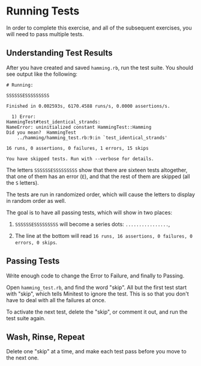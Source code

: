 # Running Tests

In order to complete this exercise, and all of the subsequent exercises, you
will need to pass multiple tests.

## Understanding Test Results

After you have created and saved `hamming.rb`, run the test suite. You should
see output like the following:

    # Running:

    SSSSSSESSSSSSSSS

    Finished in 0.002593s, 6170.4588 runs/s, 0.0000 assertions/s.

      1) Error:
    HammingTest#test_identical_strands:
    NameError: uninitialized constant HammingTest::Hamming
    Did you mean?  HammingTest
        ../hamming/hamming_test.rb:9:in `test_identical_strands'

    16 runs, 0 assertions, 0 failures, 1 errors, 15 skips

    You have skipped tests. Run with --verbose for details.


The letters `SSSSSSESSSSSSSSS` show that there are sixteen tests altogether,
that one of them has an error (`E`), and that the rest of them are skipped (all
the `S` letters).

The tests are run in randomized order, which will cause the letters to display
in random order as well.

The goal is to have all passing tests, which will show in two places:

1. `SSSSSSESSSSSSSSS` will become a series dots: `................`, 

2. The line at the bottom will read `16 runs, 16 assertions, 0 failures, 0
   errors, 0 skips`.

## Passing Tests

Write enough code to change the Error to Failure, and finally to Passing.

Open `hamming_test.rb`, and find the word "skip". All but the first test start
with "skip", which tells Minitest to ignore the test. This is so that you don't
have to deal with all the failures at once.

To activate the next test, delete the "skip", or comment it out, and run the
test suite again.

## Wash, Rinse, Repeat

Delete one "skip" at a time, and make each test pass before you move to the
next one.
